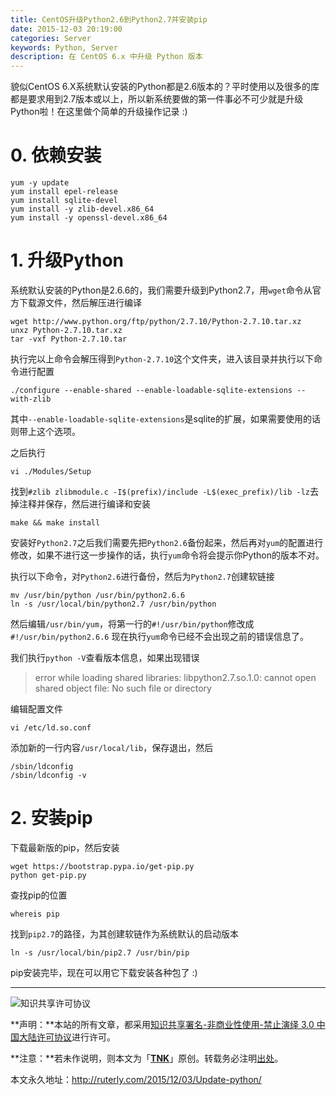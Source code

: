 ```yaml
---
title: CentOS升级Python2.6到Python2.7并安装pip
date: 2015-12-03 20:19:00
categories: Server
keywords: Python, Server
description: 在 CentOS 6.x 中升级 Python 版本
---
```


貌似CentOS 6.X系统默认安装的Python都是2.6版本的？平时使用以及很多的库都是要求用到2.7版本或以上，所以新系统要做的第一件事必不可少就是升级Python啦！在这里做个简单的升级操作记录 :)

# 0. 依赖安装
```
yum -y update
yum install epel-release
yum install sqlite-devel
yum install -y zlib-devel.x86_64
yum install -y openssl-devel.x86_64
```

# 1. 升级Python
系统默认安装的Python是2.6.6的，我们需要升级到Python2.7，用`wget`命令从官方下载源文件，然后解压进行编译
```
wget http://www.python.org/ftp/python/2.7.10/Python-2.7.10.tar.xz
unxz Python-2.7.10.tar.xz
tar -vxf Python-2.7.10.tar
```
执行完以上命令会解压得到`Python-2.7.10`这个文件夹，进入该目录并执行以下命令进行配置
```
./configure --enable-shared --enable-loadable-sqlite-extensions --with-zlib
```
其中`--enable-loadable-sqlite-extensions`是sqlite的扩展，如果需要使用的话则带上这个选项。

之后执行
```
vi ./Modules/Setup
```
找到`#zlib zlibmodule.c -I$(prefix)/include -L$(exec_prefix)/lib -lz`去掉注释并保存，然后进行编译和安装
```
make && make install
```

安装好`Python2.7`之后我们需要先把`Python2.6`备份起来，然后再对`yum`的配置进行修改，如果不进行这一步操作的话，执行`yum`命令将会提示你Python的版本不对。

执行以下命令，对`Python2.6`进行备份，然后为`Python2.7`创建软链接
```
mv /usr/bin/python /usr/bin/python2.6.6
ln -s /usr/local/bin/python2.7 /usr/bin/python
```
然后编辑`/usr/bin/yum`，将第一行的`#!/usr/bin/python`修改成`#!/usr/bin/python2.6.6`
现在执行`yum`命令已经不会出现之前的错误信息了。

我们执行`python -V`查看版本信息，如果出现错误
> error while loading shared libraries: libpython2.7.so.1.0: cannot open shared object file: No such file or directory

编辑配置文件
```
vi /etc/ld.so.conf
```
添加新的一行内容`/usr/local/lib`，保存退出，然后
```
/sbin/ldconfig  
/sbin/ldconfig -v
```

# 2. 安装pip
下载最新版的pip，然后安装
```
wget https://bootstrap.pypa.io/get-pip.py
python get-pip.py
```
查找pip的位置
```
whereis pip
```
找到`pip2.7`的路径，为其创建软链作为系统默认的启动版本
```
ln -s /usr/local/bin/pip2.7 /usr/bin/pip
```

pip安装完毕，现在可以用它下载安装各种包了 :)

---

![知识共享许可协议](https://i.creativecommons.org/l/by-nc-nd/3.0/cn/88x31.png)

**声明：**本站的所有文章，都采用[知识共享署名-非商业性使用-禁止演绎 3.0 中国大陆许可协议](http://creativecommons.org/licenses/by-nc-nd/3.0/cn/)进行许可。

**注意：**若未作说明，则本文为「[**TNK**](http://ruterly.com/)」原创。转载务必注明[出处](http://ruterly.com/2015/12/03/Update-python/)。

本文永久地址：http://ruterly.com/2015/12/03/Update-python/

